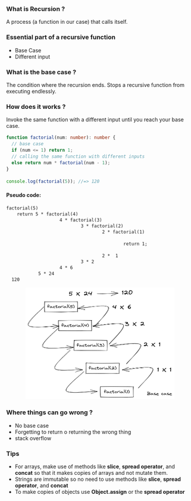 ### What is Recursion ?

A process (a function in our case) that calls itself.

### Essential part of a recursive function

- Base Case
- Different input

### What is the base case ?

The condition where the recursion ends. Stops a recursive function from executing endlessly.

### How does it works ?

Invoke the same function with a different input until you reach your base case.

```typescript
function factorial(num: number): number {
  // base case
  if (num <= 1) return 1;
  // calling the same function with different inputs
  else return num * factorial(num - 1);
}

console.log(factorial(5)); //=> 120
```

#### Pseudo code:

```text
factorial(5)
    return 5 * factorial(4)
                    4 * factorial(3)
                            3 * factorial(2)
                                    2 * factorial(1)

                                            return 1;

                                    2 *  1
                            3 * 2
                    4 * 6
            5 * 24
  120
```

<p align="center">
<img src="../../docs/img/recursion.png" alt="Recursion" style="height: 300px; width:400px;"/>
</p>

### Where things can go wrong ?

- No base case
- Forgetting to return o returning the wrong thing
- stack overflow

### Tips

- For arrays, make use of methods like **slice**, **spread operator**, and **concat** so that it makes copies of arrays and not mutate them.
- Strings are immutable so no need to use methods like **slice**, **spread operator**, and **concat**
- To make copies of objects use **Object.assign** or the **spread operator**
